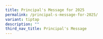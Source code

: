 ```yaml
---
title: Principal's Message for 2025
permalink: /principal-s-message-for-2025/
variant: tiptap
description: ""
third_nav_title: Principal's Message
---
```

